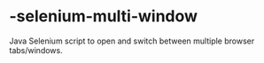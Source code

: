 # -selenium-multi-window
Java Selenium script to open and switch between multiple browser tabs/windows.
